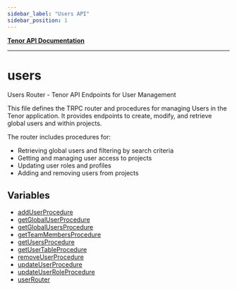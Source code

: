 ```yaml
---
sidebar_label: "Users API"
sidebar_position: 1
---
```


[**Tenor API Documentation**](../README.md)

***

# users

Users Router - Tenor API Endpoints for User Management

This file defines the TRPC router and procedures for managing Users in the Tenor application.
It provides endpoints to create, modify, and retrieve global users and within projects.

The router includes procedures for:
- Retrieving global users and filtering by search criteria
- Getting and managing user access to projects
- Updating user roles and profiles
- Adding and removing users from projects

## Variables

- [addUserProcedure](variables/addUserProcedure.md)
- [getGlobalUserProcedure](variables/getGlobalUserProcedure.md)
- [getGlobalUsersProcedure](variables/getGlobalUsersProcedure.md)
- [getTeamMembersProcedure](variables/getTeamMembersProcedure.md)
- [getUsersProcedure](variables/getUsersProcedure.md)
- [getUserTableProcedure](variables/getUserTableProcedure.md)
- [removeUserProcedure](variables/removeUserProcedure.md)
- [updateUserProcedure](variables/updateUserProcedure.md)
- [updateUserRoleProcedure](variables/updateUserRoleProcedure.md)
- [userRouter](variables/userRouter.md)
